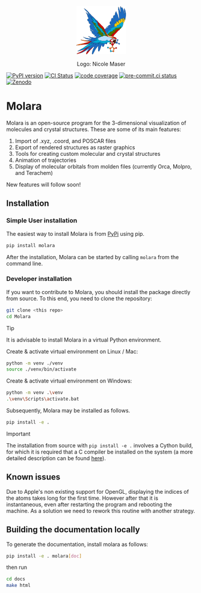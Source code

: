 <div align="center">
<img src="img/MolaraLogo.svg" alt="inPsights Logo" height="128"/>
<p>Logo: Nicole Maser</p>
</div>

[![PyPI version](https://badge.fury.io/py/Molara.svg)](https://badge.fury.io/py/Molara)
[![CI Status](https://github.com/Molara-Lab/Molara/actions/workflows/test.yml/badge.svg)](https://github.com/Molara-Lab/Molara/actions/workflows/test.yml)
[![code coverage](https://img.shields.io/codecov/c/gh/Molara-Lab/Molara)](https://codecov.io/gh/Molara-Lab/Molara)
[![pre-commit.ci status](https://results.pre-commit.ci/badge/github/Molara-Lab/Molara/main.svg)](https://results.pre-commit.ci/latest/github/Molara-Lab/Molara/main)
[![Zenodo](https://img.shields.io/badge/DOI-10.5281/zenodo.11120926-blue?logo=Zenodo&logoColor=white)](https://zenodo.org/records/11120926)

# Molara

Molara is an open-source program for the 3-dimensional visualization of molecules and crystal structures. These are some of its main features:

1. Import of .xyz, .coord, and POSCAR files
2. Export of rendered structures as raster graphics
3. Tools for creating custom molecular and crystal structures
4. Animation of trajectories
5. Display of molecular orbitals from molden files (currently Orca, Molpro, and Terachem)

New features will follow soon!

## Installation

### Simple User installation

The easiest way to install Molara is from [PyPi](https://pypi.org/project/Molara/) using pip.

```bash
pip install molara
```

After the installation, Molara can be started by calling `molara` from the command line.

### Developer installation

If you want to contribute to Molara, you should install the package directly from source. To this end, you need to clone the repository:

```bash
git clone <this repo>
cd Molara
```

>[!TIP]
>It is advisable to install Molara in a virtual Python environment.
>
>Create & activate virtual environment on Linux / Mac:
>
>```bash
>python -m venv ./venv
>source ./venv/bin/activate
>```
>
>Create & activate virtual environment on Windows:
>
>```bash
>python -m venv .\venv
>.\venv\Scripts\activate.bat
>```

Subsequently, Molara may be installed as follows.

```bash
pip install -e .
```

> [!IMPORTANT]
> The installation from source with `pip install -e .` involves a Cython build, for which it is required that a C compiler be installed on the system (a more detailed description can be found [here](https://cython.readthedocs.io/en/latest/src/quickstart/install.html)).

## Known issues

Due to Apple's non existing support for OpenGL, displaying the indices of the atoms takes long for the first time. However after that it is instantaneous, even after restarting the program and rebooting the machine. As a solution we need to rework this routine with another strategy.

## Building the documentation locally

To generate the documentation, install molara as follows:

```bash
pip install -e . molara[doc]

```

then run

```bash
cd docs
make html
```
